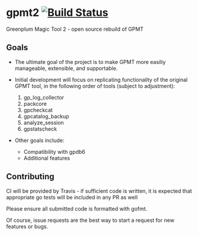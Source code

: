 # gpmt2  [![Build Status](https://travis-ci.org/pivotal-gss/gpmt2.svg?branch=master)](https://travis-ci.org/pivotal-gss/gpmt2)
Greenplum Magic Tool 2 - open source rebuild of GPMT


## Goals

- The ultimate goal of the project is to make GPMT more easiliy manageable, extensible, and supportable.
- Initial development will focus on replicating functionality of the original GPMT tool, in the following order of tools (subject to adjustment):
  1. gp_log_collector
  2. packcore
  3. gpcheckcat
  4. gpcatalog_backup
  5. analyze_session
  6. gpstatscheck
  
  
- Other goals include:
  - Compatibility with gpdb6
  - Additional features
  

## Contributing
CI will be provided by Travis - if sufficient code is written, it is expected that appropriate go tests will be included in any PR as well

Please ensure all submitted code is formatted with gofmt. 

Of course, issue requests are the best way to start a request for new features or bugs.
